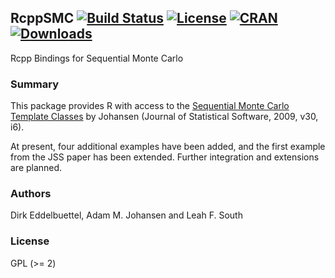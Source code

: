 ## RcppSMC [![Build Status](https://travis-ci.org/eddelbuettel/rcppsmc.svg)](https://travis-ci.org/eddelbuettel/rcppsmc) [![License](http://img.shields.io/badge/license-GPL%20%28%3E=%202%29-brightgreen.svg?style=flat)](http://www.gnu.org/licenses/gpl-2.0.html) [![CRAN](http://www.r-pkg.org/badges/version/RcppSMC)](https://cran.r-project.org/package=RcppSMC) [![Downloads](http://cranlogs.r-pkg.org/badges/RcppSMC?color=brightgreen)](http://www.r-pkg.org/pkg/RcppSMC)

Rcpp Bindings for Sequential Monte Carlo

### Summary

This package provides R with access to the 
[Sequential Monte Carlo Template Classes](https://www.jstatsoft.org/article/view/v030i06/) 
by Johansen (Journal of Statistical Software, 2009, v30, i6).

At present, four additional examples have been added, and the first example
from the JSS paper has been extended. Further integration and extensions are
planned.

### Authors

Dirk Eddelbuettel, Adam M. Johansen and Leah F. South

### License

GPL (>= 2)
